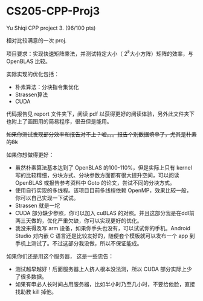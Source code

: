 # CS205-CPP-Proj3

Yu Shiqi CPP project 3. (96/100 pts)

相对比较满意的一次 proj.

项目要求：实现快速矩阵乘法，并测试特定大小（ $2^k$​ 大小方阵）矩阵的效率，与 OpenBLAS 比较。

实际实现的优化包括：

+ 朴素算法：分块指令集优化
+ Strassen算法
+ CUDA

代码报告见 report 文件夹下，阅读 pdf 以获得更好的阅读体验，另外此文件夹下也附上了画图用的简易程序，很丑但是能用。

~~如果你测试发现部分效率和报告对不上？嘘。。。报告个别数据填串了，尤其是朴素的8k~~

如果你想做得更好：

+ 虽然朴素算法基本达到了 OpenBLAS 的100-110%，但是实际上只有 kernel 写的比较精细，分块方式、分块参数方面都有很大提升空间，可以阅读 OpenBLAS 或报告参考资料中 Goto 的论文，尝试不同的分块方式。
+ 使用自行实现的多线程。该项目目前多线程依赖 OpenMP，效果比较一般，你可以自己实现一下试试。
+ Strassen 就是一坨
+ CUDA 部分缺少参照，你可以加入 cuBLAS 的对照。并且这部分我是在ddl前两三天做的，优化严重欠缺，你可以实现更好的优化。
+ 我没来得及写 arm 设备，如果你手头也没有，可以试试你的手机。Android Studio 对内嵌 C 语言还是比较友好的，随便套个模板就可以发布一个 app 到手机上测试了。不过这部分我没做，所以不保证能成。

如果你们还是用这个服务器， 这是一些忠告：

+ 测试越早越好！后面服务器上人挤人根本没法测，所以 CUDA 部分实际上少了很多数据。
+ 如果有申必人长时间占用服务器，比如半小时乃至几小时，不要给他脸，直接找助教 kill 掉他。






